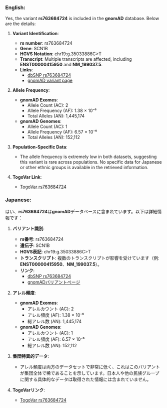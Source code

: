 ### English:
Yes, the variant **rs763684724** is included in the **gnomAD** database. Below are the details:

1. **Variant Identification**:
   - **rs number**: rs763684724
   - **Gene**: SCN1B
   - **HGVS Notation**: chr19:g.35033886C>T
   - **Transcript**: Multiple transcripts are affected, including **ENST00000415950** and **NM_199037.5**.
   - **Links**:
     - [dbSNP rs763684724](https://identifiers.org/dbsnp/rs763684724)
     - [gnomAD variant page](https://gnomad.broadinstitute.org/variant/19-35033886-C-T?dataset=gnomad_r4)

2. **Allele Frequency**:
   - **gnomAD Exomes**:
     - Allele Count (AC): 2
     - Allele Frequency (AF): 1.38 × 10⁻⁶
     - Total Alleles (AN): 1,445,174
   - **gnomAD Genomes**:
     - Allele Count (AC): 1
     - Allele Frequency (AF): 6.57 × 10⁻⁶
     - Total Alleles (AN): 152,112

3. **Population-Specific Data**:
   - The allele frequency is extremely low in both datasets, suggesting this variant is rare across populations. No specific data for Japanese or other ethnic groups is available in the retrieved information.

4. **TogoVar Link**:
   - [TogoVar rs763684724](https://togovar.org/variant/19-35033886-C-T)

### Japanese:
はい、**rs763684724**は**gnomAD**データベースに含まれています。以下は詳細情報です：

1. **バリアント識別**:
   - **rs番号**: rs763684724
   - **遺伝子**: SCN1B
   - **HGVS表記**: chr19:g.35033886C>T
   - **トランスクリプト**: 複数のトランスクリプトが影響を受けています（例: **ENST00000415950**、**NM_199037.5**）。
   - **リンク**:
     - [dbSNP rs763684724](https://identifiers.org/dbsnp/rs763684724)
     - [gnomADバリアントページ](https://gnomad.broadinstitute.org/variant/19-35033886-C-T?dataset=gnomad_r4)

2. **アレル頻度**:
   - **gnomAD Exomes**:
     - アレルカウント (AC): 2
     - アレル頻度 (AF): 1.38 × 10⁻⁶
     - 総アレル数 (AN): 1,445,174
   - **gnomAD Genomes**:
     - アレルカウント (AC): 1
     - アレル頻度 (AF): 6.57 × 10⁻⁶
     - 総アレル数 (AN): 152,112

3. **集団特異的データ**:
   - アレル頻度は両方のデータセットで非常に低く、これはこのバリアントが集団全体で稀であることを示しています。日本人や他の民族グループに関する具体的なデータは取得された情報には含まれていません。

4. **TogoVarリンク**:
   - [TogoVar rs763684724](https://togovar.org/variant/19-35033886-C-T)